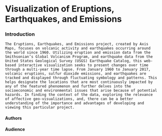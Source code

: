 # Visualization of Eruptions, Earthquakes, and Emissions

### Introduction

	The Eruptions, Earthquakes, and Emissions project, created by Axis Maps, focuses on volcanic activity and earthquakes occurring around the world since 1960. Utilizing eruption and emission data from the Smithsonian’s Global Volcanism Program, and earthquake data from the United States Geological Survey (USGS) Earthquake Catalog, this web-based interactive visualization seeks to present changes over time through a multi-year time lapse. From January 1960 to January 2017, volcanic eruptions, sulfur dioxide emissions, and earthquakes are tracked and displayed through fluctuating symbology and patterns. This helps designate the locations that are most continuously impacted by any of the featured phenomenon and further delves into the socioeconomic and environmental issues that arise because of potential hazards. In finding the context of the data, exploring the relevance of affective geo-visualizations, and, there can be a better understanding of the importance and advantages of developing and viewing this particular project.    
  
#### Authors

#### Audience

